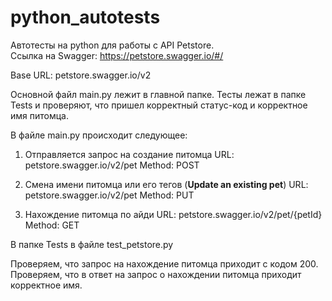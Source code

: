 # python_autotests

Автотесты на python для работы с API Petstore.\
Ссылка на Swagger: https://petstore.swagger.io/#/

Base URL: petstore.swagger.io/v2

Основной файл main.py лежит в главной папке.
Тесты лежат в папке Tests и проверяют, что пришел корректный статус-код и корректное имя питомца. 

В файле main.py происходит следующее: 

1. Отправляется запрос на создание питомца
URL: petstore.swagger.io/v2/pet
Method: POST

2. Смена имени питомца или его тегов (**Update an existing pet**)
URL: petstore.swagger.io/v2/pet
Method: PUT   

3. Нахождение питомца по айди
URL: petstore.swagger.io/v2/pet/{petId}
Method: GET      
    
В папке Tests в файле test_petstore.py
    
Проверяем, что запрос на нахождение питомца приходит с кодом 200.
Проверяем, что в ответ на запрос о нахождении питомца приходит корректное имя.
